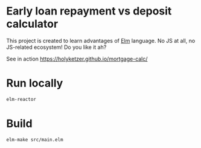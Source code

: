 # Early loan repayment vs deposit calculator

This project is created to learn advantages of [Elm](elm-lang.org) language. No JS at all, no JS-related ecosystem! Do you like it ah?

See in action https://holyketzer.github.io/mortgage-calc/

# Run locally 

```sh
elm-reactor
```

# Build 

```sh
elm-make src/main.elm
```

